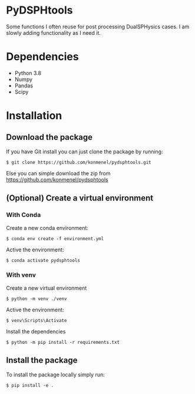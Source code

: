 # PyDSPHtools
Some functions I often reuse for post processing DualSPHysics cases. I am slowly adding functionality as I need it.

# Dependencies
- Python 3.8
- Numpy
- Pandas
- Scipy

# Installation
## Download the package
If you have Git install you can just clone the package by running:
```console
$ git clone https://github.com/konmenel/pydsphtools.git
```

Else you can simple download the zip from https://github.com/konmenel/pydsphtools

## (Optional) Create a virtual environment
### With Conda
Create a new conda environment:
```console
$ conda env create -f environment.yml
```

Active the environment:
```console
$ conda activate pydsphtools
```
### With venv
Create a new virtual environment
```console
$ python -m venv ./venv
```

Active the environment:
```console
$ venv\Scripts\Activate
```

Install the dependencies
```console
$ python -m pip install -r requirements.txt 
```

## Install the package
To install the package locally simply run:
```console
$ pip install -e .
```
